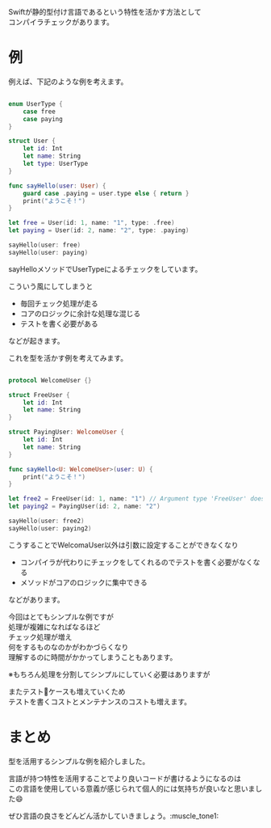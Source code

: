 Swiftが静的型付け言語であるという特性を活かす方法として  
コンパイラチェックがあります。  
  
# 例  
  
例えば、下記のような例を考えます。  
  
```swift

enum UserType {
    case free
    case paying
}

struct User {
    let id: Int
    let name: String
    let type: UserType
}

func sayHello(user: User) {
    guard case .paying = user.type else { return }
    print("ようこそ！")
}

let free = User(id: 1, name: "1", type: .free)
let paying = User(id: 2, name: "2", type: .paying)

sayHello(user: free)
sayHello(user: paying)

```  
  
sayHelloメソッドでUserTypeによるチェックをしています。  
  
こういう風にしてしまうと  
  
- 毎回チェック処理が走る  
- コアのロジックに余計な処理な混じる  
- テストを書く必要がある  
  
などが起きます。  
  
これを型を活かす例を考えてみます。  
  
```swift

protocol WelcomeUser {}

struct FreeUser {
    let id: Int
    let name: String
}

struct PayingUser: WelcomeUser {
    let id: Int
    let name: String
}

func sayHello<U: WelcomeUser>(user: U) {
    print("ようこそ！")
}

let free2 = FreeUser(id: 1, name: "1") // Argument type 'FreeUser' does not conform to expected type 'WelcomeUser'
let paying2 = PayingUser(id: 2, name: "2")

sayHello(user: free2)
sayHello(user: paying2)
```  
  
こうすることでWelcomaUser以外は引数に設定することができなくなり  
  
- コンパイラが代わりにチェックをしてくれるのでテストを書く必要がなくなる  
- メソッドがコアのロジックに集中できる  
  
  
などがあります。  
  
  
今回はとてもシンプルな例ですが  
処理が複雑になればなるほど  
チェック処理が増え  
何をするものなのかがわかづらくなり  
理解するのに時間がかかってしまうこともあります。  
  
※もちろん処理を分割してシンプルにしていく必要はありますが  
  
またテストケースも増えていくため  
テストを書くコストとメンテナンスのコストも増えます。  
  
  
# まとめ  
  
型を活用するシンプルな例を紹介しました。  
  
言語が持つ特性を活用することでより良いコードが書けるようになるのは  
この言語を使用している意義が感じられて個人的には気持ちが良いなと思いました:smile:  
  
ぜひ言語の良さをどんどん活かしていきましょう。:muscle_tone1:  
